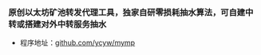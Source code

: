 ### 原创以太坊矿池转发代理工具，独家自研零损耗抽水算法，可自建中转或搭建对外中转服务抽水
* 程序地址：[github.com/ycyw/mymp](https://github.com/ycyw/mymp)
